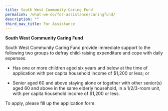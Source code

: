 ```yaml
---
title: South West Community Caring Fund
permalink: /what-we-do/for-assistance/caringfund/
description: ""
third_nav_title: For Assistance
---
```

**South West Community Caring Fund**

South West Community Caring Fund provide immediate support to the following two groups to defray child-raising expenditure and cope with daily expenses.

* Has one or more children aged six years and below at the time of application with per capita household income of $1,200 or less; or

* Senior aged 60 and above staying alone or together with other senior(s) aged 60 and above in the same elderly household, in a 1/2/3-room unit, with per capita household income of $1,200 or less.

To apply, please fill up the application form.